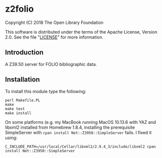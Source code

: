 # z2folio

Copyright (C) 2018 The Open Library Foundation

This software is distributed under the terms of the Apache License,
Version 2.0. See the file "[LICENSE](LICENSE)" for more information.

## Introduction

A Z39.50 server for FOLIO bibliographic data.

## Installation

To install this module type the following:

    perl Makefile.PL
    make
    make test
    make install

On some platforms (e.g. my MacBook running MacOS 10.13.6 with YAZ and libxml2 installed from Homebrew 1.8.4, installing the prerequisite SimpleServer with `cpan install Net::Z3950::SimpleServer` fails. I fixed it using:

    C_INCLUDE_PATH=/usr/local/Cellar/libxml2/2.9.4_3/include/libxml2 cpan install Net::Z3950::SimpleServer

